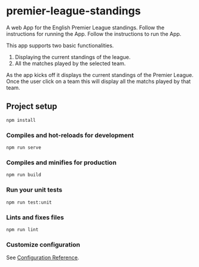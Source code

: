 # premier-league-standings
A web App for the English Premier League standings. Follow the instructions for running the App. Follow the instructions to run the App.

This app supports two basic functionalities.

1. Displaying  the current standings of the league.
2. All the matches played by the selected team.

As the app kicks off it displays the current standings of the Premier League. Once the user click on a team this will display all the matchs played by that team. 
## Project setup
```
npm install
```

### Compiles and hot-reloads for development
```
npm run serve
```

### Compiles and minifies for production
```
npm run build
```

### Run your unit tests
```
npm run test:unit
```

### Lints and fixes files
```
npm run lint
```

### Customize configuration
See [Configuration Reference](https://cli.vuejs.org/config/).
